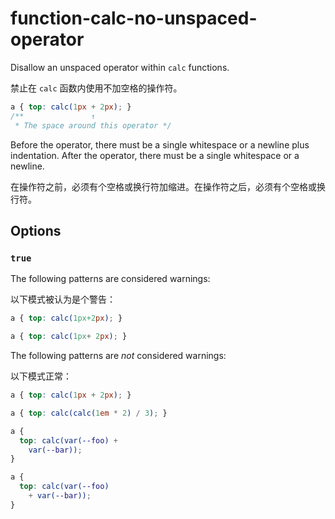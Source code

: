 # function-calc-no-unspaced-operator

Disallow an unspaced operator within `calc` functions.

禁止在 `calc` 函数内使用不加空格的操作符。

```css
a { top: calc(1px + 2px); }
/**               ↑
 * The space around this operator */
```

Before the operator, there must be a single whitespace or a newline plus indentation. After the operator, there must be a single whitespace or a newline.

在操作符之前，必须有个空格或换行符加缩进。在操作符之后，必须有个空格或换行符。

## Options

### `true`

The following patterns are considered warnings:

以下模式被认为是个警告：

```css
a { top: calc(1px+2px); }
```

```css
a { top: calc(1px+ 2px); }
```

The following patterns are *not* considered warnings:

以下模式正常：

```css
a { top: calc(1px + 2px); }
```

```css
a { top: calc(calc(1em * 2) / 3); }
```

```css
a {
  top: calc(var(--foo) +
    var(--bar));
}
```

```css
a {
  top: calc(var(--foo)
    + var(--bar));
}
```
